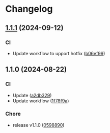 # Changelog

## [1.1.1](https://github.com/pr0ph0z/test-commit/compare/v1.1.0...v1.1.1) (2024-09-12)


### CI

* Update workflow to upport hotfix ([b06ef99](https://github.com/pr0ph0z/test-commit/commit/b06ef99f9aa6ccb388332ae10b2e4a8923c2771a))

## 1.1.0 (2024-08-22)


### CI

* Update ([a2db329](https://github.com/pr0ph0z/test-commit/commit/a2db329fab01fcb906702a525cb320adf9024a9b))
* Update workflow ([1f78f9a](https://github.com/pr0ph0z/test-commit/commit/1f78f9a128502fc90dba9cd95be1dd7e0a24356e))


### Chore

* release v1.1.0 ([0598890](https://github.com/pr0ph0z/test-commit/commit/059889042c48f2271f03f14fba6a0fe4ca42f26a))
